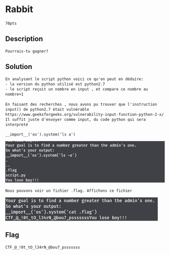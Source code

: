 #   Rabbit
```
70pts
```
## Description
```
Pourrais-tu gagner?
```
## Solution
```
En analysant le script python voici ce qu'on peut en déduire:
- la version du python utilisé est python2.7
- le script reçoit un nombre en input , et compare ce nombre au nombre+1

En faisant des recherches , nous avons pu trouver que l'instruction input() de python2.7 était vulnérable
https://www.geeksforgeeks.org/vulnerability-input-function-python-2-x/
Il suffit juste d'envoyer comme input, du code python qui sera interpreté
```
`__import__('os').system('ls a')`

<img src="File/python1.png">

```
Nous pouvons voir un fichier .flag. Affichons ce fichier

```
<img src="File/python2.png">

## Flag
```
CTF_@_!0t_tO_l34rN_@bou7_psssssss
```
